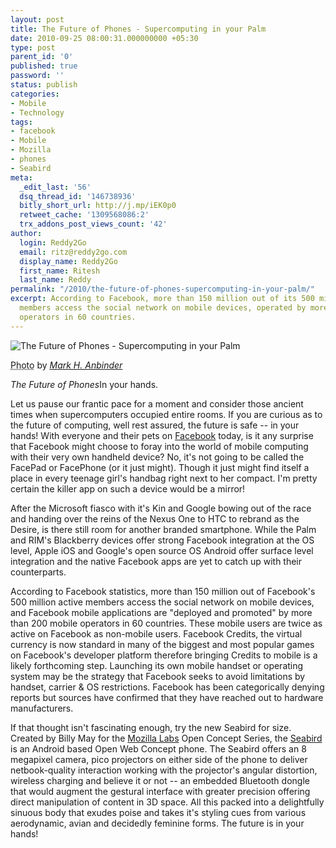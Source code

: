 ```yaml
---
layout: post
title: The Future of Phones - Supercomputing in your Palm
date: 2010-09-25 08:00:31.000000000 +05:30
type: post
parent_id: '0'
published: true
password: ''
status: publish
categories:
- Mobile
- Technology
tags:
- facebook
- Mobile
- Mozilla
- phones
- Seabird
meta:
  _edit_last: '56'
  dsq_thread_id: '146738936'
  bitly_short_url: http://j.mp/iEK0p0
  retweet_cache: '1309568086:2'
  trx_addons_post_views_count: '42'
author:
  login: Reddy2Go
  email: ritz@reddy2go.com
  display_name: Reddy2Go
  first_name: Ritesh
  last_name: Reddy
permalink: "/2010/the-future-of-phones-supercomputing-in-your-palm/"
excerpt: According to Facebook, more than 150 million out of its 500 million active
  members access the social network on mobile devices, operated by more than 200 mobile
  operators in 60 countries.
---
```

<div class="figure"><img src="/static/2010/09/star-trek-communicator.jpg" alt="The Future of Phones - Supercomputing in your Palm" />
<p class="credit"><abbr class="type" title="Photograph">Photo</abbr> by <cite><a href="http://www.flickr.com/photos/mhaithaca/4832279297/">Mark H. Anbinder</a></cite></p>
<p class="caption"><em class="title">The Future of Phones</em>In your hands.</p>
</div>
<p><!--more--></p>
<p>Let us pause our frantic pace for a moment and consider those ancient times when supercomputers occupied entire rooms. If you are curious as to the future of computing, well rest assured, the future is safe -- in your hands! With everyone and their pets on <a href="http://www.facebook.com/">Facebook</a> today, is it any surprise that Facebook might choose to foray into the world of mobile computing with their very own handheld device? No, it's not going to be called the FacePad or FacePhone (or it just might). Though it just might find itself a place in every teenage girl's handbag right next to her compact. I'm pretty certain the killer app on such a device would be a mirror!</p>
<p>After the Microsoft fiasco with it's Kin and Google bowing out of the race and handing over the reins of the Nexus One to HTC to rebrand as the Desire, is there still room for another branded smartphone. While the Palm and RIM's Blackberry devices offer strong Facebook integration at the OS level, Apple iOS and Google's open source OS Android offer surface level integration and the native Facebook apps are yet to catch up with their counterparts.</p>
<p>According to Facebook statistics, more than 150 million out of Facebook's 500 million active members access the social network on mobile devices, and Facebook mobile applications are "deployed and promoted" by more than 200 mobile operators in 60 countries. These mobile users are twice as active on Facebook as non-mobile users. Facebook Credits, the virtual currency is now standard in many of the biggest and most popular games on Facebook's developer platform therefore bringing Credits to mobile is a likely forthcoming step. Launching its own mobile handset or operating system may be the strategy that Facebook seeks to avoid limitations by handset, carrier & OS restrictions. Facebook has been categorically denying reports but sources have confirmed that they have reached out to hardware manufacturers.</p>
<p>If that thought isn't fascinating enough, try the new Seabird for size. Created by Billy May for the <a href="http://mozillalabs.com/">Mozilla Labs</a> Open Concept Series, the <a href="http://mozillalabs.com/conceptseries/2010/09/23/seabird/">Seabird</a> is an Android based Open Web Concept phone. The Seabird offers an 8 megapixel camera, pico projectors on either side of the phone to deliver netbook-quality interaction working with the projector's angular distortion, wireless charging and believe it or not -- an embedded Bluetooth dongle that would augment the gestural interface with greater precision offering direct manipulation of content in 3D space. All this packed into a delightfully sinuous body that exudes poise and takes it's styling cues from various aerodynamic, avian and decidedly feminine forms. The future is in your hands!</p>
